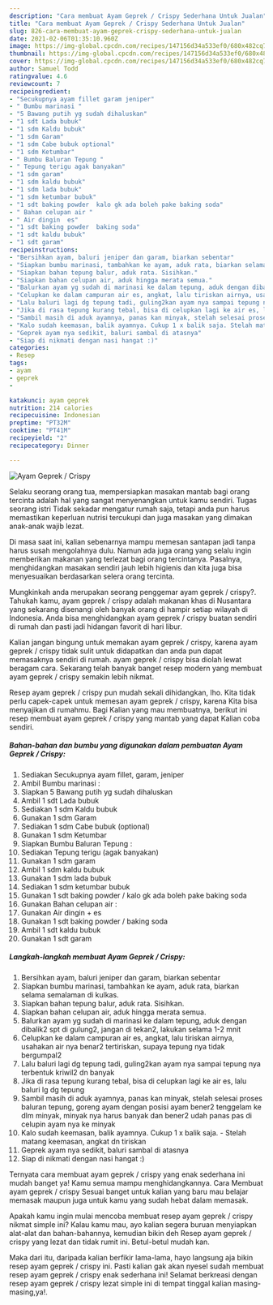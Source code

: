```yaml
---
description: "Cara membuat Ayam Geprek / Crispy Sederhana Untuk Jualan"
title: "Cara membuat Ayam Geprek / Crispy Sederhana Untuk Jualan"
slug: 826-cara-membuat-ayam-geprek-crispy-sederhana-untuk-jualan
date: 2021-02-06T01:35:10.960Z
image: https://img-global.cpcdn.com/recipes/147156d34a533ef0/680x482cq70/ayam-geprek-crispy-foto-resep-utama.jpg
thumbnail: https://img-global.cpcdn.com/recipes/147156d34a533ef0/680x482cq70/ayam-geprek-crispy-foto-resep-utama.jpg
cover: https://img-global.cpcdn.com/recipes/147156d34a533ef0/680x482cq70/ayam-geprek-crispy-foto-resep-utama.jpg
author: Samuel Todd
ratingvalue: 4.6
reviewcount: 7
recipeingredient:
- "Secukupnya ayam fillet garam jeniper"
- " Bumbu marinasi "
- "5 Bawang putih yg sudah dihaluskan"
- "1 sdt Lada bubuk"
- "1 sdm Kaldu bubuk"
- "1 sdm Garam"
- "1 sdm Cabe bubuk optional"
- "1 sdm Ketumbar"
- " Bumbu Baluran Tepung "
- " Tepung terigu agak banyakan"
- "1 sdm garam"
- "1 sdm kaldu bubuk"
- "1 sdm lada bubuk"
- "1 sdm ketumbar bubuk"
- "1 sdt baking powder  kalo gk ada boleh pake baking soda"
- " Bahan celupan air "
- " Air dingin  es"
- "1 sdt baking powder  baking soda"
- "1 sdt kaldu bubuk"
- "1 sdt garam"
recipeinstructions:
- "Bersihkan ayam, baluri jeniper dan garam, biarkan sebentar"
- "Siapkan bumbu marinasi, tambahkan ke ayam, aduk rata, biarkan selama semalaman di kulkas."
- "Siapkan bahan tepung balur, aduk rata. Sisihkan."
- "Siapkan bahan celupan air, aduk hingga merata semua."
- "Balurkan ayam yg sudah di marinasi ke dalam tepung, aduk dengan dibalik2 spt di gulung2, jangan di tekan2, lakukan selama 1-2 mnit"
- "Celupkan ke dalam campuran air es, angkat, lalu tiriskan airnya, usahakan air nya benar2 tertiriskan, supaya tepung nya tidak bergumpal2"
- "Lalu baluri lagi dg tepung tadi, guling2kan ayam nya sampai tepung nya terbentuk kriwil2 dn banyak"
- "Jika di rasa tepung kurang tebal, bisa di celupkan lagi ke air es, lalu baluri lg dg tepung"
- "Sambil masih di aduk ayamnya, panas kan minyak, stelah selesai proses baluran tepung, goreng ayam dengan posisi ayam bener2 tenggelam ke dlm minyak, minyak nya harus banyak dan bener2 udah panas pas di celupin ayam nya ke minyak"
- "Kalo sudah keemasan, balik ayamnya. Cukup 1 x balik saja. Stelah matang keemasan, angkat dn tiriskan"
- "Geprek ayam nya sedikit, baluri sambal di atasnya"
- "Siap di nikmati dengan nasi hangat :)"
categories:
- Resep
tags:
- ayam
- geprek
- 

katakunci: ayam geprek  
nutrition: 214 calories
recipecuisine: Indonesian
preptime: "PT32M"
cooktime: "PT41M"
recipeyield: "2"
recipecategory: Dinner

---
```



![Ayam Geprek / Crispy](https://img-global.cpcdn.com/recipes/147156d34a533ef0/680x482cq70/ayam-geprek-crispy-foto-resep-utama.jpg)

Selaku seorang orang tua, mempersiapkan masakan mantab bagi orang tercinta adalah hal yang sangat menyenangkan untuk kamu sendiri. Tugas seorang istri Tidak sekadar mengatur rumah saja, tetapi anda pun harus memastikan keperluan nutrisi tercukupi dan juga masakan yang dimakan anak-anak wajib lezat.

Di masa  saat ini, kalian sebenarnya mampu memesan santapan jadi tanpa harus susah mengolahnya dulu. Namun ada juga orang yang selalu ingin memberikan makanan yang terlezat bagi orang tercintanya. Pasalnya, menghidangkan masakan sendiri jauh lebih higienis dan kita juga bisa menyesuaikan berdasarkan selera orang tercinta. 



Mungkinkah anda merupakan seorang penggemar ayam geprek / crispy?. Tahukah kamu, ayam geprek / crispy adalah makanan khas di Nusantara yang sekarang disenangi oleh banyak orang di hampir setiap wilayah di Indonesia. Anda bisa menghidangkan ayam geprek / crispy buatan sendiri di rumah dan pasti jadi hidangan favorit di hari libur.

Kalian jangan bingung untuk memakan ayam geprek / crispy, karena ayam geprek / crispy tidak sulit untuk didapatkan dan anda pun dapat memasaknya sendiri di rumah. ayam geprek / crispy bisa diolah lewat beragam cara. Sekarang telah banyak banget resep modern yang membuat ayam geprek / crispy semakin lebih nikmat.

Resep ayam geprek / crispy pun mudah sekali dihidangkan, lho. Kita tidak perlu capek-capek untuk memesan ayam geprek / crispy, karena Kita bisa menyajikan di rumahmu. Bagi Kalian yang mau membuatnya, berikut ini resep membuat ayam geprek / crispy yang mantab yang dapat Kalian coba sendiri.

<!--inarticleads1-->

##### Bahan-bahan dan bumbu yang digunakan dalam pembuatan Ayam Geprek / Crispy:

1. Sediakan Secukupnya ayam fillet, garam, jeniper
1. Ambil  Bumbu marinasi :
1. Siapkan 5 Bawang putih yg sudah dihaluskan
1. Ambil 1 sdt Lada bubuk
1. Sediakan 1 sdm Kaldu bubuk
1. Gunakan 1 sdm Garam
1. Sediakan 1 sdm Cabe bubuk (optional)
1. Gunakan 1 sdm Ketumbar
1. Siapkan  Bumbu Baluran Tepung :
1. Sediakan  Tepung terigu (agak banyakan)
1. Gunakan 1 sdm garam
1. Ambil 1 sdm kaldu bubuk
1. Gunakan 1 sdm lada bubuk
1. Sediakan 1 sdm ketumbar bubuk
1. Gunakan 1 sdt baking powder / kalo gk ada boleh pake baking soda
1. Gunakan  Bahan celupan air :
1. Gunakan  Air dingin + es
1. Gunakan 1 sdt baking powder / baking soda
1. Ambil 1 sdt kaldu bubuk
1. Gunakan 1 sdt garam




<!--inarticleads2-->

##### Langkah-langkah membuat Ayam Geprek / Crispy:

1. Bersihkan ayam, baluri jeniper dan garam, biarkan sebentar
1. Siapkan bumbu marinasi, tambahkan ke ayam, aduk rata, biarkan selama semalaman di kulkas.
1. Siapkan bahan tepung balur, aduk rata. Sisihkan.
1. Siapkan bahan celupan air, aduk hingga merata semua.
1. Balurkan ayam yg sudah di marinasi ke dalam tepung, aduk dengan dibalik2 spt di gulung2, jangan di tekan2, lakukan selama 1-2 mnit
1. Celupkan ke dalam campuran air es, angkat, lalu tiriskan airnya, usahakan air nya benar2 tertiriskan, supaya tepung nya tidak bergumpal2
1. Lalu baluri lagi dg tepung tadi, guling2kan ayam nya sampai tepung nya terbentuk kriwil2 dn banyak
1. Jika di rasa tepung kurang tebal, bisa di celupkan lagi ke air es, lalu baluri lg dg tepung
1. Sambil masih di aduk ayamnya, panas kan minyak, stelah selesai proses baluran tepung, goreng ayam dengan posisi ayam bener2 tenggelam ke dlm minyak, minyak nya harus banyak dan bener2 udah panas pas di celupin ayam nya ke minyak
1. Kalo sudah keemasan, balik ayamnya. Cukup 1 x balik saja. - Stelah matang keemasan, angkat dn tiriskan
1. Geprek ayam nya sedikit, baluri sambal di atasnya
1. Siap di nikmati dengan nasi hangat :)




Ternyata cara membuat ayam geprek / crispy yang enak sederhana ini mudah banget ya! Kamu semua mampu menghidangkannya. Cara Membuat ayam geprek / crispy Sesuai banget untuk kalian yang baru mau belajar memasak maupun juga untuk kamu yang sudah hebat dalam memasak.

Apakah kamu ingin mulai mencoba membuat resep ayam geprek / crispy nikmat simple ini? Kalau kamu mau, ayo kalian segera buruan menyiapkan alat-alat dan bahan-bahannya, kemudian bikin deh Resep ayam geprek / crispy yang lezat dan tidak rumit ini. Betul-betul mudah kan. 

Maka dari itu, daripada kalian berfikir lama-lama, hayo langsung aja bikin resep ayam geprek / crispy ini. Pasti kalian gak akan nyesel sudah membuat resep ayam geprek / crispy enak sederhana ini! Selamat berkreasi dengan resep ayam geprek / crispy lezat simple ini di tempat tinggal kalian masing-masing,ya!.

